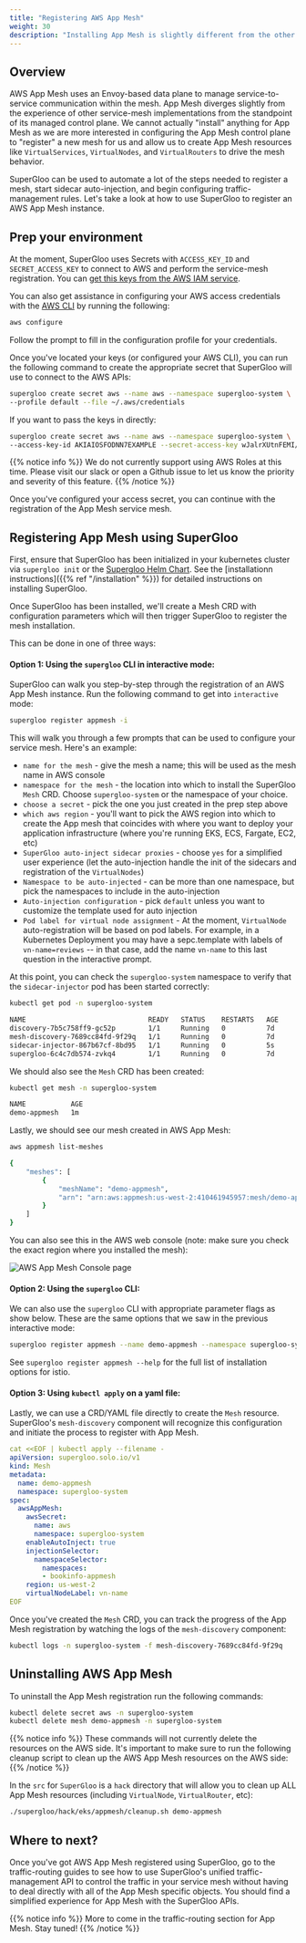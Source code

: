 ```yaml
---
title: "Registering AWS App Mesh"
weight: 30
description: "Installing App Mesh is slightly different from the other meshes. When we create a new App Mesh, we don't actually install one but -register- one with the AWS App Mesh managed control plane. In this section, we take a look at registering an instance of App Mesh and understanding the supporting SuperGloo API objects that get created when doing a mesh installation."
---
```


## Overview

AWS App Mesh uses an Envoy-based data plane to manage service-to-service communication within the mesh. App Mesh diverges slightly from the experience of other service-mesh implementations from the standpoint of its managed control plane. We cannot actually "install" anything for App Mesh as we are more interested in configuring the App Mesh control plane to "register" a new mesh for us and allow us to create App Mesh resources like `VirtualServices`, `VirtualNodes`, and `VirtualRouters` to drive the mesh behavior.

SuperGloo can be used to automate a lot of the steps needed to register a mesh, start sidecar auto-injection, and begin configuring traffic-management rules. Let's take a look at how to use SuperGloo to register an AWS App Mesh instance.


## Prep your environment

At the moment, SuperGloo uses Secrets with `ACCESS_KEY_ID` and `SECRET_ACCESS_KEY` to connect to AWS and perform the service-mesh registration. You can [get this keys from the AWS IAM service](https://docs.aws.amazon.com/general/latest/gr/aws-sec-cred-types.html). 

You can also get assistance in configuring your AWS access credentials with the [AWS CLI](https://docs.aws.amazon.com/cli/latest/userguide/cli-chap-configure.html) by running the following:

```bash
aws configure
```

Follow the prompt to fill in the configuration profile for your credentials. 

Once you've located your keys (or configured your AWS CLI), you can run the following command to create the appropriate secret that SuperGloo will use to connect to the AWS APIs:

```bash
supergloo create secret aws --name aws --namespace supergloo-system \
--profile default --file ~/.aws/credentials 
```

If you want to pass the keys in directly:

```bash
supergloo create secret aws --name aws --namespace supergloo-system \
--access-key-id AKIAIOSFODNN7EXAMPLE --secret-access-key wJalrXUtnFEMI/K7MDENG/bPxRfiCYEXAMPLEKEY
```

{{% notice info %}}
We do not currently support using AWS Roles at this time. Please visit our slack or open a Github issue to let us know the priority and severity of this feature. 
{{% /notice %}}

Once you've configured your access secret, you can continue with the registration of the App Mesh service mesh.


## Registering App Mesh using SuperGloo

First, ensure that SuperGloo has been initialized in your kubernetes cluster via `supergloo init` or the
[Supergloo Helm Chart](https://github.com/solo-io/supergloo/tree/master/install/helm/supergloo). See the
[installationn instructions]({{% ref "/installation" %}}) for detailed instructions on installing SuperGloo.

Once SuperGloo has been installed, we'll create a Mesh CRD with configuration parameters which will then trigger SuperGloo to register the mesh installation.

This can be done in one of three ways:

#### Option 1: Using the `supergloo` CLI in interactive mode:

SuperGloo can walk you step-by-step through the registration of an AWS App Mesh instance. Run the following command to get into `interactive` mode:

```bash
supergloo register appmesh -i
```

This will walk you through a few prompts that can be used to configure your service mesh. Here's an example:

* `name for the mesh` - give the mesh a name; this will be used as the mesh name in AWS console
* `namespace for the mesh` - the location into which to install the SuperGloo `Mesh` CRD. Choose `supergloo-system` or the namespace of your choice.
* `choose a secret` - pick the one you just created in the prep step above
* `which aws region` - you'll want to pick the AWS region into which to create the App mesh that coincides with where you want to deploy your application infrastructure (where you're running EKS, ECS, Fargate, EC2, etc)
* `SuperGloo auto-inject sidecar proxies` - choose `yes` for a simplified user experience (let the auto-injection handle the init of the sidecars and registration of the `VirtualNodes`)
* `Namespace to be auto-injected` - can be more than one namespace, but pick the namespaces to include in the auto-injection
* `Auto-injection configuration` - pick `default` unless you want to customize the template used for auto injection
* `Pod label for virtual node assignment` - At the moment, `VirtualNode` auto-registration will be based on pod labels. For example, in a Kubernetes Deployment you may have a sepc.template with labels of `vn-name=reviews` -- in that case, add the name `vn-name` to this last question in the interactive prompt.

At this point, you can check the `supergloo-system` namespace to verify that the `sidecar-injector` pod has been started correctly:

```bash
kubectl get pod -n supergloo-system 

NAME                              READY   STATUS    RESTARTS   AGE
discovery-7b5c758ff9-gc52p        1/1     Running   0          7d
mesh-discovery-7689cc84fd-9f29q   1/1     Running   0          7d
sidecar-injector-867b67cf-8bd95   1/1     Running   0          5s
supergloo-6c4c7db574-zvkq4        1/1     Running   0          7d
```

We should also see the `Mesh` CRD has been created:

```bash
kubectl get mesh -n supergloo-system 

NAME           AGE
demo-appmesh   1m
```

Lastly, we should see our mesh created in AWS App Mesh:

```bash
aws appmesh list-meshes

{
    "meshes": [
        {
            "meshName": "demo-appmesh", 
            "arn": "arn:aws:appmesh:us-west-2:410461945957:mesh/demo-appmesh"
        }
    ]
}
```

You can also see this in the AWS web console (note: make sure you check the exact region where you installed the mesh):


![AWS App Mesh Console page](/img/aws-app-mesh-listing.png "AWS App Mesh Console")



#### Option 2: Using the `supergloo` CLI:

We can also use the `supergloo` CLI with appropriate parameter flags as show below. These are the same options that we saw in the previous interactive mode:

```bash
supergloo register appmesh --name demo-appmesh --namespace supergloo-system --secret supergloo-system.aws --region us-west-2 --auto-inject true --select-namespaces bookinfo-appmesh --virtual-node-label vn-name

```

See `supergloo register appmesh --help` for the full list of installation options for istio.

#### Option 3: Using `kubectl apply` on a yaml file:

Lastly, we can use a CRD/YAML file directly to create the `Mesh` resource. SuperGloo's `mesh-discovery` component will recognize this configuration and initiate the process to register with App Mesh.

```yaml
cat <<EOF | kubectl apply --filename -
apiVersion: supergloo.solo.io/v1
kind: Mesh                                   
metadata:                                                                    
  name: demo-appmesh
  namespace: supergloo-system                                           
spec:                                                                        
  awsAppMesh:                                                      
    awsSecret:                                                  
      name: aws                                                   
      namespace: supergloo-system                                       
    enableAutoInject: true                                          
    injectionSelector:                                              
      namespaceSelector:                                               
        namespaces:                                                     
        - bookinfo-appmesh                                           
    region: us-west-2                                                 
    virtualNodeLabel: vn-name   
EOF
```

Once you've created the `Mesh` CRD, you can track the progress of the App Mesh registration by watching the logs of the `mesh-discovery` component:

```bash
kubectl logs -n supergloo-system -f mesh-discovery-7689cc84fd-9f29q  
```

## Uninstalling AWS App Mesh


To uninstall the App Mesh registration run the following commands:

```bash
kubectl delete secret aws -n supergloo-system
kubectl delete mesh demo-appmesh -n supergloo-system
```


{{% notice info %}}
These commands will not currently delete the resources on the AWS side. It's important to make sure to run the following cleanup script to clean up the AWS App Mesh resources on the AWS side:
{{% /notice %}}

In the `src` for `SuperGloo` is a `hack` directory that will allow you to clean up ALL App Mesh resources (including `VirtualNode`, `VirtualRouter`, etc):

```bash
./supergloo/hack/eks/appmesh/cleanup.sh demo-appmesh
```


## Where to next?

Once you've got AWS App Mesh registered using SuperGloo, go to the traffic-routing guides to see how to use SuperGloo's unified traffic-management API to control the traffic in your service mesh without having to deal directly with all of the App Mesh specific objects. You should find a simplified experience for App Mesh with the SuperGloo APIs. 


{{% notice info %}}
More to come in the traffic-routing section for App Mesh. Stay tuned!
{{% /notice %}}